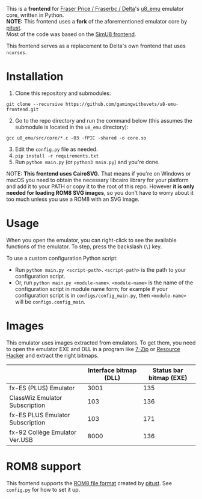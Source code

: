 This is a **frontend** for [Fraser Price / Fraserbc / Delta](https://github.com/Fraserbc)'s [u8_emu](https://github.com/Fraserbc/u8_emu) emulator core, written in Python.  
**NOTE:** This frontend uses a **fork** of the aforementioned emulator core by [pitust](https://github.com/Fraserbc).  
Most of the code was based on the [SimU8 frontend](https://github.com/gamingwithevets/simu8-frontend).

This frontend serves as a replacement to Delta's own frontend that uses `ncurses`.

# Installation
1. Clone this repository and submodules:
```shell
git clone --recursive https://github.com/gamingwithevets/u8-emu-frontend.git
```
2. Go to the repo directory and run the command below (this assumes the submodule is located in the `u8_emu` directory):
```shell
gcc u8_emu/src/core/*.c -O3 -fPIC -shared -o core.so
```
3. Edit the `config.py` file as needed.
4. `pip install -r requirements.txt`
5. Run `python main.py` (or `python3 main.py`) and you're done.

NOTE: **This frontend uses CairoSVG.** That means if you're on Windows or macOS 
 you need to obtain the necessary libcairo library for your platform and add it to your PATH or copy it to the root of this repo. However **it is only needed for loading ROM8 SVG images**, so you don't have to worry about it too much unless you use a ROM8 with an SVG image.

# Usage
When you open the emulator, you can right-click to see the available functions of the emulator. To step, press the backslash (`\`) key.

To use a custom configuration Python script:
- Run `python main.py <script-path>`. `<script-path>` is the path to your configuration script.
- Or, run `python main.py <module-name>`. `<module-name>` is the name of the configuration script in module name form; for example if your configuration script is in `configs/config_main.py`, then `<module-name>` will be `configs.config_main`.

# Images
This emulator uses images extracted from emulators. To get them, you need to open the emulator EXE and DLL in a program like [7-Zip](https://7-zip.org) or [Resource Hacker](http://angusj.com/resourcehacker)
and extract the right bitmaps.

| | Interface bitmap (DLL) | Status bar bitmap (EXE) |
|--|--|--|
| fx-ES (PLUS) Emulator            | 3001 | 135
| ClassWiz Emulator Subscription   | 103  | 136
| fx-ES PLUS Emulator Subscription | 103  | 171
| fx-92 Collège Emulator Ver.USB   | 8000 | 136

# ROM8 support
This frontend supports the [ROM8 file format](https://hackmd.io/@pitust/HkgeNr6Mp) created by [pitust](https://github.com/pitust). See `config.py` for how to set it up.
